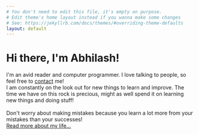 ```yaml
---
# You don't need to edit this file, it's empty on purpose.
# Edit theme's home layout instead if you wanna make some changes
# See: https://jekyllrb.com/docs/themes/#overriding-theme-defaults
layout: default
---
```

<head>
<title> Live to learn, Learn to grow </title>
</head>
<div class="blurb">
<h1>Hi there, I'm Abhilash!</h1>
<p>I'm an avid reader and computer programmer. I love talking to people, so feel free to <a href="mailto:vrabhilash@tamu.edu">contact</a> me!
<br>
I am constantly on the look out for new things to learn and improve. The time we have on this rock is precious, might as well spend it on learning new things and doing stuff!
<br><br>
Don't worry about making mistakes because you learn a lot more from your mistakes than your successes!
<br><a href="/about">Read more about my life...</a></p>

</div><!-- /.blurb -->


